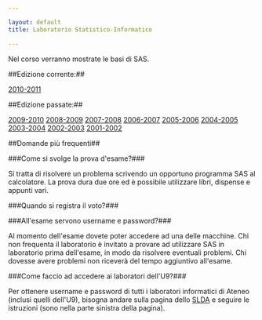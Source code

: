 ```yaml
--- 

layout: default
title: Laboratorio Statistico-Informatico

---
```

Nel corso verranno mostrate le basi di SAS.

##Edizione corrente:##

[2010-2011](2010-11.html)

##Edizione passate:##

[2009-2010](2009-10.html)
[2008-2009](2008-09.html)
[2007-2008](2007-08.html)
[2006-2007](2006-07.html)
[2005-2006](2005-06.html)
[2004-2005](2004-05.html)
[2003-2004](2003-04.html)
[2002-2003](2002-03.html)
[2001-2002](2001-02.html)

##Domande più frequenti##


###Come si svolge la prova d'esame?###

Si tratta di risolvere un problema scrivendo un opportuno programma SAS  al calcolatore. La prova dura due ore ed è possibile utilizzare libri,  dispense e appunti vari.

###Quando si registra il voto?###


###All'esame servono username e password?###

Al momento dell'esame dovete poter accedere ad una delle macchine. Chi  non frequenta il laboratorio è invitato a provare ad utilizzare SAS in  laboratorio prima dell'esame, in modo da risolvere eventuali problemi.  Chi dovesse avere problemi non riceverà del tempo aggiuntivo all'esame.

###Come faccio ad accedere ai laboratori dell'U9?###

Per ottenere username e password di tutti i laboratori informatici di  Ateneo (inclusi quelli dell'U9), bisogna andare sulla pagina dello <a href="http://servizi.didattica.unimib.it/">SLDA</a> e seguire le istruzioni (sono nella parte sinistra della pagina).
